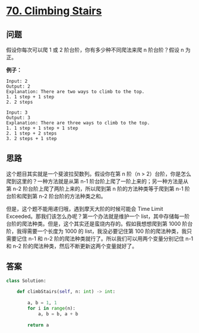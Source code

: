 # [70. Climbing Stairs](https://leetcode.com/problems/climbing-stairs/)

## 问题

假设你每次可以爬 1 或 2 阶台阶，你有多少种不同爬法来爬 n 阶台阶？假设 n 为正。

**例子：**

```
Input: 2
Output: 2
Explanation: There are two ways to climb to the top.
1. 1 step + 1 step
2. 2 steps

Input: 3
Output: 3
Explanation: There are three ways to climb to the top.
1. 1 step + 1 step + 1 step
2. 1 step + 2 steps
3. 2 steps + 1 step
```

## 思路

这个题目其实就是一个斐波拉契数列。假设你在第 n 阶（n > 2）台阶，你是怎么爬到这里的？一种方法就是从第 n-1 阶台阶上爬了一阶上来的；另一种方法是从第 n-2 阶台阶上爬了两阶上来的，所以爬到第 n 阶的方法种类等于爬到第 n-1 阶台阶和爬到第 n-2 阶台阶的方法种类之和。

但是，这个题不能用递归哦，遇到摩天大阶的时候可能会 Time Limit Exceeded。那我们该怎么办呢？第一个办法就是维护一个 list，其中存储每一阶台阶的爬法种类。但是，这个其实还是蛮烧内存的。假如我想想爬到第 1000 阶台阶，我得需要一个长度为 1000 的 list，我没必要记住第 100 阶的爬法种类，我只需要记住 n-1 和 n-2 阶的爬法种类就行了。所以我们可以用两个变量分别记住  n-1 和 n-2 阶的爬法种类，然后不断更新这两个变量就好了。


## 答案

```python
class Solution:
    
    def climbStairs(self, n: int) -> int:
        
        a, b = 1, 1
        for i in range(n):
            a, b = b, a + b
            
        return a
```